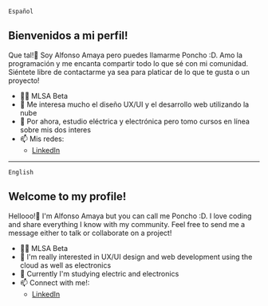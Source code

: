 `Español`

## Bienvenidos a mi perfil! 

Que tal!👋 Soy Alfonso Amaya pero puedes llamarme Poncho :D. 
Amo la programación y me encanta compartir todo lo que sé con mi comunidad. Siéntete libre de contactarme ya sea para platicar de lo que te gusta o un proyecto!

- 👨‍🏫 MLSA Beta
- 👀 Me interesa mucho el diseño UX/UI y el desarrollo web utilizando la nube
- 🌱 Por ahora, estudio eléctrica y electrónica pero tomo cursos en línea sobre mis dos interes
- 📫 Mis redes: 
   - [LinkedIn](https://www.linkedin.com/in/alfonso-amaya-236a361b2?lipi=urn%3Ali%3Apage%3Ad_flagship3_profile_view_base_contact_details%3BDSO8O27ARpizE7NeSw8iQg%3D%3D)
------------------------------------------------
`English`
## Welcome to my profile!
 
Hellooo!👋 I'm Alfonso Amaya but you can call me Poncho :D. 
I love coding and share everything I know with my community. Feel free to send me a message either to talk or collaborate on a project!

- 👨‍🏫 MLSA Beta
- 👀 I'm really interested in UX/UI design and web development using the cloud as well as electronics
- 🌱 Currently I'm studying electric and electronics
- 📫 Connect with me!: 
   - [LinkedIn](https://www.linkedin.com/in/alfonso-amaya-236a361b2?lipi=urn%3Ali%3Apage%3Ad_flagship3_profile_view_base_contact_details%3BDSO8O27ARpizE7NeSw8iQg%3D%3D)


<!---
Alfonso-AmayaC/Alfonso-AmayaC is a ✨ special ✨ repository because its `README.md` (this file) appears on your GitHub profile.
You can click the Preview link to take a look at your changes.
--->
